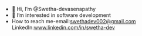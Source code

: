 - 👋 Hi, I’m @Swetha-devasenapathy
- 👀 I’m interested in software development
- How to reach me-email:swethadev002@gmail.com
                LinkedIn:www.linkedin.com/in/swetha-dev

<!---
Swetha-devasenapathy/Swetha-devasenapathy is a ✨ special ✨ repository because its `README.md` (this file) appears on your GitHub profile.
You can click the Preview link to take a look at your changes.
--->
